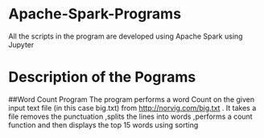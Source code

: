 # Apache-Spark-Programs
All the scripts in the program are developed using Apache Spark using Jupyter 
# Description of the Pograms
##Word Count Program
The program performs a word Count on the given input text file (in this case big.txt) from http://norvig.com/big.txt . It takes a file removes the punctuation ,splits the lines into words ,performs a count function and then displays the top 15 words using sorting
